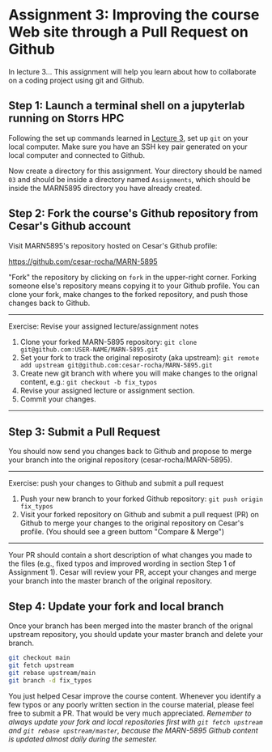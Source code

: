 # Assignment 3: Improving the course Web site through a Pull Request on Github
In lecture 3... This assignment will help you learn about how to collaborate on a coding project using git and Github.

## Step 1: Launch a terminal shell on a jupyterlab running on Storrs HPC

Following the set up commands learned in [Lecture 3](../lectures/02/README.md), set up `git` on your local computer. Make sure you have an SSH key pair generated on your local computer and connected to Github.

Now create a directory for this assignment. Your directory should be named `03` and should be inside a directory named `Assignments`, which should be inside the MARN5895 directory you have already created. 

## Step 2: Fork the course's Github repository from Cesar's Github account

Visit MARN5895's repository hosted on Cesar's Github profile:

https://github.com/cesar-rocha/MARN-5895

"Fork" the repository by clicking on `fork` in the upper-right corner. Forking someone else's repository means copying it to your Github profile. You can clone your fork, make changes to the forked repository, and push those changes back to Github.  

---
Exercise: Revise your assigned lecture/assignment notes

1. Clone your forked MARN-5895 repository: `git clone git@github.com:USER-NAME/MARN-5895.git`
2. Set your fork to track the original reposiroty (aka upstream): `git remote add upstream git@github.com:cesar-rocha/MARN-5895.git` 
2. Create new git branch with where you will make changes to the orignal content, e.g.: `git checkout -b fix_typos`
3. Revise your assigned lecture or assignment section.
4. Commit your changes.
---

## Step 3: Submit a Pull Request 
You should now send you changes back to Github and propose to merge your branch into the original repository (cesar-rocha/MARN-5895). 

---
Exercise: push your changes to Github and submit a pull request

1. Push your new branch to your forked Github repository: `git push origin fix_typos`
2. Visit your forked repository on Github and submit a pull request (PR) on Github to merge your changes to the original repository on Cesar's profile. (You should see a green buttom "Compare & Merge") 
---

Your PR should contain a short description of what changes you made to the files (e.g., fixed typos and improved wording in section Step 1 of Assignment 1). Cesar will review your PR, accept your changes and merge your branch into the master branch of the original repository.

## Step 4: Update your fork and local branch
Once your branch has been merged into the master branch of the orignal upstream repository, you should update your master branch and delete your branch.

```BASH
git checkout main
git fetch upstream
git rebase upstream/main
git branch -d fix_typos
```

You just helped Cesar improve the course content. Whenever you identify a few typos or any poorly written section in the course material, please feel free to submit a PR. That would be very much appreciated. *Remember to always update your fork and local repositories first with `git fetch upstream` and `git rebase upstream/master`, because the MARN-5895 Github content is updated almost daily during the semester.*


